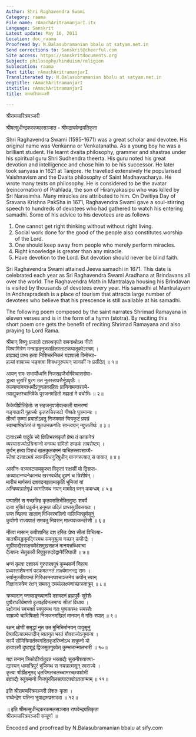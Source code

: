 ```yaml
---
Author: Shri Raghavendra Swami
Category: raama
File name: rAmachAritramanjarI.itx
Language: Sanskrit
Latest update: May 16, 2011
Location: doc_raama
Proofread by: N.Balasubramanian bbalu at satyam.net.in
Send corrections to: Sanskrit@cheerful.com
Site access: https://sanskritdocuments.org
Subject: philosophy/hinduism/religion
Sublocation: raama
Text title: rAmachAritramanjarI
Transliterated by: N.Balasubramanian bbalu at satyam.net.in
engtitle: rAmachAritramanjarI
itxtitle: rAmachAritramanjarI
title: रामचारित्रमञ्जरी

---
```

  
 श्रीरामचारित्रमञ्जरी   
  
श्रीमत्सुधीन्द्रकरकमलसञ्जात - श्रीमद्राघवेन्द्रयतिकृता  
  
Shri Raghavendra Swami (1595-1671) was a great scholar and devotee. His  
original name was Venkanna or Venkatanatha. As a young boy he was a  
brilliant student. He learnt dvaita philosophy, grammer and shastras under  
his spiritual guru Shri Sudhendra theerta.  His guru noted his great  
devotion and intelligence and chose him to be his successor. He later  
took sanyasa in 1621 at Tanjore. He travelled extensively He popularised  
Vaishnavism and the Dvaita philosophy of Saint Madhavacharya. He  
wrote many texts on philosophy. He is considered to be the avatar  
(reincornation) of Prahlada, the son of Hiranyakasipu who was killed by  
Sri Narasimha.  Many miracles are attributed to him.  On Dwitiya Day of  
Sravana Krishna PakSha in 1671, Raghavendra Swami gave a soul-stirring  
speech to hundreds of devotees who had gathered to watch his entering  
samadhi. Some of his advice to his devotees are as follows  
  
1. One cannot get right thinking without without right living.  
2. Social work done for the good of the people also constitutes worship  
of the Lord.  
3. One should keep away from people who merely perform miracles.   
4. Right knowledge is greater than any miracle.  
5. Have devotion to the Lord. But devotion should never be blind faith.  
  
Sri Raghavendra Swami attained Jeeva samadhi in 1671. This date is  
celebrated each year as Sri Raghavendra Swami Aradhana at Brindavans all  
over the world. The Raghavendra Math in Mantralaya housing his Brindavan  
is visited by thousands of devotees every year. His samadhi at Mantralayam  
in Andhrapradesh is a place of tourism that attracts large number of  
devotees who believe that his prescence is still available at his samadhi.  
  
The following poem composed by the saint narrates Shrimad Ramayana in  
eleven verses and is in the form of a hymn (stotra). By reciting this  
short poem one gets the benefit of reciting Shrimad Ramayana and also  
praying to Lord Rama.  
  
श्रीमान् विष्णुः प्रजातो दशरथनृपते रामनाथोऽथ नीतो  
     विश्वामित्रेण मन्त्राहृदनुजसहितस्ताटकघातुकोऽस्त्रम् ।  
ब्राह्माद्यं प्राप्य हत्वा निशिचरनिकरं यज्ञपालो विमोच्या-  
     हल्यां शापाच्च भङ्क्त्वा शिवधनुरुपयन् जानकीं नः प्रसीदेत् ॥ १॥  
  
आयन् रामः सभार्योध्वनि निजसहजैर्भार्गवेष्वासरोषा-  
     द्धत्वा सुरारिं पुरग उत नुतस्तापसैर्भूपपृष्ठैः ।  
कल्याणानन्तधर्मोऽगुणलवरहितः प्राणिनामन्तरात्मे-  
     त्याद्युक्तश्चाभिषेके पुरजनमहितो मह्यतां मे वचोभिः ॥ २॥  
  
कैकेयीप्रीतिहेतोः स सहजनृपजोवल्कली यानरण्यं  
     गङ्गातारी गुहार्च्यः कृतरुचिरजटो गीष्पतेः पुत्रमान्यः ।  
तीर्त्वा कृष्णां प्रयातोऽवतु निजममलं चित्रकूटं प्रपन्नं  
     स्वाम्बाभिर्भ्रातरं तं श्रुतजनकगतिः सान्त्वयन् न्युप्ततीर्थः ॥ ३॥  
  
दत्वाऽस्मै पादुके स्वे क्षितिभरणकृतौ प्रेष्य तं काकनेत्रं  
     व्यस्याराज्योऽत्रिनाम्नो वनमथ समितो दण्डकं तापसेष्टम् ।  
कुर्वन् हत्वा विराधं खलकुलदमनं याचितस्तपसाग्र्यै-  
     स्तेषां दत्त्वाऽभयं स्वानसिधनुरिषुधीन् यानगस्त्त्यात् स पायात् ॥ ४॥  
  
आसीनः पञ्चवट्यामकुरुत विकृतां राक्षसीं यो द्विसप्त-  
     क्रव्यादानप्यनेकानथ खरमवधीद् दूषणं च त्रिशीर्षम् ।  
मारीचं मार्गरूपं दशवदनहृतामाकृतिं भूमिजां यां  
     अन्विष्यन्नार्तगृध्रं स्वगतिमथ नयन् मामवेत् घ्नन् कबन्धम् ॥ ५॥  
  
पम्पातीरं स गच्छन्निह कृतवसतिर्भक्तितुष्टः शबर्यै  
     दत्वा मुक्तिं प्रकुर्वन् हनुमत उदितं प्राप्तसुग्रीवसख्यः ।  
सप्त च्छित्वा सालान् विधिवरबलिनो वालिभित्सूर्यसूनुं  
     कुर्वाणो राज्यपालं समवतु निवसन् माल्यवत्कन्दरेसौ ॥ ६॥  
  
नीत्वा मासान् कपीशानिह दश हरितः प्रेष्य सीतां विचित्या-  
     यातश्रीमद्धनूमद्गिरमथ समनुश्रुत्य गच्छन् कपीन्द्रैः ।  
सुग्रीवाद्यैरसङ्ख्यैर्दशमुखसहजं मानयन्नब्धिवाचा  
     दैत्यघ्नः सेतुकारी रिपुपुररुदवेद्वानैर्वैरिघाती ॥ ७॥  
  
भग्नं कृत्वा दशास्यं गुरुतरवपुषं कुम्भकर्णं निहत्य  
     प्रध्वस्ताशेषनागं पदकमलनतं तार्क्ष्यमानन्द्य रामः ।  
सर्वानुज्जीवयन्तं गिरिधरमनघश्चाञ्जनेयं कपीन् स्वान्  
     विज्ञानास्त्रेण रक्षन् समवतु दमयंल्लक्ष्मणाच्छक्रशत्रुम् ॥ ८॥  
  
क्रव्यादान् घ्नन्न्सङ्ख्यानपि दशवदनं ब्रह्मपूर्वैः सुरेशैः  
     पुष्पैराकीर्यमाणो हुतवहविमलमाप्य सीतां विधाय ।  
रक्षोनाथं स्वभक्तं स्वपुरमथ गतः पुष्पकस्थः समस्तैः  
      साम्रज्ये चाभिषिक्तो निजजनमखिलं मानयन् मे गतिः स्यात् ॥ ९॥  
  
रक्षन् क्षोणीं समृद्धां नुत उत मुनिभिर्मानयन् वायुसूनुं  
     प्रेष्यादित्यात्मजादीन् व्यतनुत भरतं यौवराज्येऽनुमान्य ।  
कार्ये सौमित्रिमार्तश्वगदितकृदरिघ्नोऽथ शत्रुघ्नो यो  
     हत्वाऽसौ दुष्टशूद्रं द्विजसुतगुबवेत् कुम्भजान्मालभारी ॥ १०॥  
  
यज्ञं तन्वन् त्रिकोटीर्व्यतुदत भरताद्यैः सुरानीशवाक्या-  
     द्यास्यन् धामात्रिपुरं भुजिमथ स नयन्नात्मसून् स्वराज्ये ।  
कॄत्वा श्रीह्रीहनूमद् धृतविमलचलच्चामरच्छत्रशोभी  
ब्रह्माद्यैः स्तूयमानो निजपुरविलसत्पादपद्मोऽवतान्माम् ॥ ११॥  
  
इति श्रीरामचरित्रमञ्जरी लेशतः कृता ।  
राघ्वेन्द्रेण यतिना भूयाद्रामप्रसाददा ॥ १२॥  
  
 ॥ इति श्रीमत्सुधीन्द्रकरकमलसञ्जात राघवेन्द्रयतिकृता  
             श्रीरामचारित्रमञ्जरी सम्पूर्णा ॥   
  
Encoded and proofread by N.Balasubramanian bbalu at sify.com  
  
